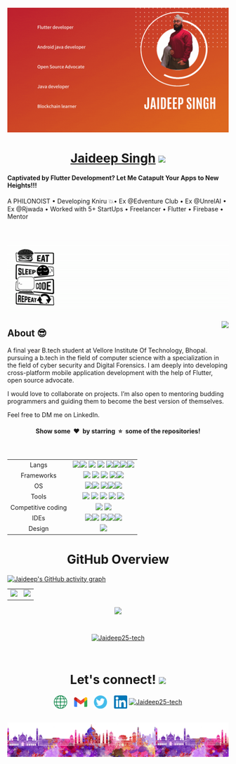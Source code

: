 <p align = "center"><img src="https://github.com/Jaideep25-tech/Jaideep25-tech/blob/main/assests/1.gif" width=600px/></p>

<h1 align="center"> <a href ="https://www.jaideepsingh.in">Jaideep Singh</a> <img src="https://visitor-badge.laobi.icu/badge?page_id=Jaideep25-tech.Jaideep25-tech"> </h1>
  
#### Captivated by Flutter Development? Let Me Catapult Your Apps to New Heights!!!
A PHILONOIST • Developing Kniru 💥• Ex @Edventure Club • Ex @UnrelAI • Ex @Rjwada • Worked with 5+ StartUps • Freelancer • Flutter • Firebase • Mentor

<br/>

<p align = "center"><img src="https://github.com/Jaideep25-tech/Jaideep25-tech/blob/main/assests/code.gif"/>

<br/>
  
<img align="right" src="https://github.com/rajput2107/rajput2107/blob/master/Assets/Developer.gif"/></p>

## About :sunglasses: 
A final year B.tech student at Vellore Institute Of Technology, Bhopal. pursuing a b.tech in the field of computer science with a specialization in the field of cyber security and Digital Forensics. I am deeply into developing cross-platform mobile application development with the help of Flutter, open source advocate.

I would love to collaborate on projects. I’m also open to mentoring budding programmers and guiding them to become the best version of themselves.

Feel free to DM me on LinkedIn.
<h4 align="center">Show some &nbsp;❤️&nbsp; by starring  &nbsp;⭐&nbsp; some of the repositories!</h4>
</p>

<br/>

<table align="center">
<tbody>
<tr>
<td style="text-align:center">Langs</td>
<td style="text-align:center"><img src="https://img.shields.io/badge/Java-ED8B00?style=for-the-badge&logo=java&logoColor=white"><img src="https://img.shields.io/badge/Dart-0175C2?style=for-the-badge&logo=dart&logoColor=white"> <img src="https://img.shields.io/badge/C%2B%2B-00599C?style=for-the-badge&logo=c%2B%2B&logoColor=white">  <img src="https://img.shields.io/badge/HTML5-E34F26?style=for-the-badge&logo=html5&logoColor=white"> <img src="https://img.shields.io/badge/Kotlin-0095D5?&style=for-the-badge&logo=kotlin&logoColor=white"><img src="https://img.shields.io/badge/Python-FFD43B?style=for-the-badge&logo=python&logoColor=blue"><img src="https://img.shields.io/badge/JavaScript-323330?style=for-the-badge&logo=javascript&logoColor=F7DF1E"><img src="https://img.shields.io/badge/CSS3-1572B6?style=for-the-badge&logo=css3&logoColor=white"> </td>
</tr>
<tr>
<td style="text-align:center">Frameworks</td>
<td style="text-align:center"><img src="https://img.shields.io/badge/Flutter-02569B?style=for-the-badge&logo=flutter&logoColor=white"> <img src="https://img.shields.io/badge/Markdown-000000?style=for-the-badge&logo=markdown&logoColor=white"> <img src="https://img.shields.io/badge/Sass-CC6699?style=for-the-badge&logo=sass&logoColor=white"> <img src="https://img.shields.io/badge/Spring_Boot-F2F4F9?style=for-the-badge&logo=spring-boot"><img src="https://img.shields.io/badge/firebase-ffca28?style=for-the-badge&logo=firebase&logoColor=black"></td>
</tr>
<tr>
<td style="text-align:center">OS</td>
<td style="text-align:center"><img src="https://img.shields.io/badge/Android-3DDC84?style=for-the-badge&logo=android&logoColor=white"><img src="https://img.shields.io/badge/Windows-0078D6?style=for-the-badge&logo=windows&logoColor=white"> <img src="https://img.shields.io/badge/iOS-000000?style=for-the-badge&logo=ios&logoColor=white"><img src="https://img.shields.io/badge/mac%20os-000000?style=for-the-badge&logo=apple&logoColor=white"><img src="https://img.shields.io/badge/Kali_Linux-557C94?style=for-the-badge&logo=kali-linux&logoColor=white"></td>
</tr>
<tr>
<td style="text-align:center">Tools</td>
<td style="text-align:center"><img src="https://img.shields.io/badge/GIT-E44C30?style=for-the-badge&logo=git&logoColor=white"> <img src="https://img.shields.io/badge/GitHub-100000?style=for-the-badge&logo=github&logoColor=white"> <img src="https://img.shields.io/badge/Netlify-00C7B7?style=for-the-badge&logo=netlify&logoColor=white"> <img src="https://img.shields.io/badge/Heroku-430098?style=for-the-badge&logo=heroku&logoColor=white"> <img src="https://user-images.githubusercontent.com/79747022/151806773-23bf5f4d-fa40-4272-8c5f-0ce31d8c8e40.jpg" width="40px"></td>
</tr>
<tr>
<td style="text-align:center">Competitive coding</td>
<td style="text-align:center"><a href="https://leetcode.com/jaideep320/"><img src="https://img.shields.io/badge/-LeetCode-FFA116?style=for-the-badge&logo=LeetCode&logoColor=black"></a>
<a href="https://www.hackerrank.com/jaideep320"><img src="https://img.shields.io/badge/-Hackerrank-2EC866?style=for-the-badge&logo=HackerRank&logoColor=white"></a></td>
</tr>
<tr>
<td style="text-align:center">IDEs</td>
<td style="text-align:center"><img src="https://img.shields.io/badge/Android_Studio-3DDC84?style=for-the-badge&logo=android-studio&logoColor=white"><img src="https://img.shields.io/badge/Eclipse-2C2255?style=for-the-badge&logo=eclipse&logoColor=white"> <img src="	https://img.shields.io/badge/PyCharm-000000.svg?&style=for-the-badge&logo=PyCharm&logoColor=white"><img src="https://img.shields.io/badge/Visual_Studio_Code-0078D4?style=for-the-badge&logo=visual%20studio%20code&logoColor=white"><img src="https://img.shields.io/badge/IntelliJIDEA-000000.svg?style=for-the-badge&logo=intellij-idea&logoColor=white"></td>
</tr>
<tr>
<td style="text-align:center">Design</td>
<td style="text-align:center"><img src="https://img.shields.io/badge/Canva-%2300C4CC.svg?&style=for-the-badge&logo=Canva&logoColor=white"</td>
</tr>
</tbody>
</table>

<h1 align="center"> GitHub Overview </h1>

[![Jaideep's GitHub activity graph](https://activity-graph.herokuapp.com/graph?username=Jaideep25-tech&theme=xcode)](https://github.com/Jaideep25-tech)

<table>
<tr>
<td>
<img src="https://github-readme-stats.vercel.app/api?username=Jaideep25-tech&include_all_commits=true&count_private=true&show_icons=true&line_height=20&theme=tokyonight"/>
<td><img src="https://github-readme-stats.vercel.app/api/top-langs?username=Jaideep25-tech&show_icons=true&locale=en&layout=compact&theme=tokyonight" />
</td>
</tr>
</table>
<p align="center">
<img align="center" src="https://github-readme-streak-stats.herokuapp.com/?user=Jaideep25-tech&theme=tokyonight" />
</p>

<br>

<p align="Center"> <a href="https://github.com/ryo-ma/github-profile-trophy"><img src="https://github-profile-trophy.vercel.app/?username=Jaideep25-tech" alt="Jaideep25-tech" /></a> </p>
<br>

<h1 align="center"> Let's connect! <img src='https://raw.githubusercontent.com/ShahriarShafin/ShahriarShafin/main/Assets/handshake.gif' width="70">  </h1>
<p align="center">
<a href="https://jaideepsingh.in/"><img align="center" width="30px" src="https://github.com/Jaideep25-tech/Jaideep25-tech/blob/main/assests/website.png" /></a> &nbsp;&nbsp
<a href="mailto:jaideep320@gmail.com"><img align="center" width="30px" src="https://github.com/Jaideep25-tech/Jaideep25-tech/blob/main/assests/mail.png" /></a> &nbsp;&nbsp
<a href="https://twitter.com/_jai_deep_25"><img align="center" width="30px" src="https://github.com/Jaideep25-tech/Jaideep25-tech/blob/main/assests/twitter.png" /></a> &nbsp;&nbsp
<a href="https://www.linkedin.com/in/jaideep-singh-26a226208/"><img align="center" width="30px" src="https://github.com/Jaideep25-tech/Jaideep25-tech/blob/main/assests/linkedin.png"/></a>
<a href="https://www.instagram.com/jaideep.java/" target="blank"><img align="center" src="https://raw.githubusercontent.com/rahuldkjain/github-profile-readme-generator/master/src/images/icons/Social/instagram.svg" alt="Jaideep25-tech" height="30" width="40" /></a>
</p>
<br>

<img src="https://github.com/Jaideep25-tech/Jaideep25-tech/blob/main/assests/footer.png">
